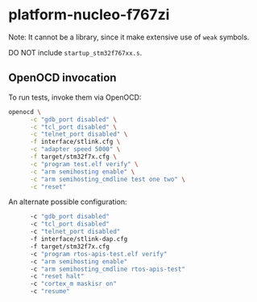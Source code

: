# platform-nucleo-f767zi

Note: It cannot be a library, since it make extensive use of `weak` symbols.

DO NOT include `startup_stm32f767xx.s`.

## OpenOCD invocation

To run tests, invoke them via OpenOCD:

```sh
openocd \
      -c "gdb_port disabled" \
      -c "tcl_port disabled" \
      -c "telnet_port disabled" \
      -f interface/stlink.cfg \
      -c "adapter speed 5000" \
      -f target/stm32f7x.cfg \
      -c "program test.elf verify" \
      -c "arm semihosting enable" \
      -c "arm semihosting_cmdline test one two" \
      -c "reset"
```

An alternate possible configuration:

```sh
      -c "gdb_port disabled"
      -c "tcl_port disabled"
      -c "telnet_port disabled"
      -f interface/stlink-dap.cfg
      -f target/stm32f7x.cfg
      -c "program rtos-apis-test.elf verify"
      -c "arm semihosting enable"
      -c "arm semihosting_cmdline rtos-apis-test"
      -c "reset halt"
      -c "cortex_m maskisr on"
      -c "resume"
```
